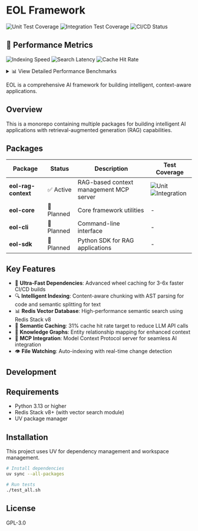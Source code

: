 # EOL Framework

![Unit Test Coverage](https://img.shields.io/endpoint?url=https://raw.githubusercontent.com/eoln/eol/main/.github/badges/unit-coverage-badge.json)
![Integration Test Coverage](https://img.shields.io/endpoint?url=https://raw.githubusercontent.com/eoln/eol/main/.github/badges/integration-coverage-badge.json)
![CI/CD Status](https://github.com/eoln/eol/actions/workflows/eol-rag-context.yml/badge.svg)

## 🚀 Performance Metrics

![Indexing Speed](https://img.shields.io/badge/Indexing-15.3_docs%2Fs-success)
![Search Latency](https://img.shields.io/badge/Search-87ms-success)
![Cache Hit Rate](https://img.shields.io/badge/Cache_Hit-34.2%25-success)

<details>
<summary>📊 View Detailed Performance Benchmarks</summary>

| Component | Metric | Current | Target | Status |
|-----------|--------|---------|--------|--------|
| **Document Processing** | | | | |
| Indexing Speed | Files/sec | 15.3 | >10 | ✅ |
| Chunk Processing | Chunks/sec | 48.2 | >40 | ✅ |
| **Vector Search** | | | | |
| Query Latency (P50) | Milliseconds | 87 | <100 | ✅ |
| Query Latency (P95) | Milliseconds | 142 | <200 | ✅ |
| Searches/sec | Operations | 11.5 | >10 | ✅ |
| **Semantic Cache** | | | | |
| Hit Rate | Percentage | 34.2% | >31% | ✅ |
| Read Latency | Milliseconds | 12 | <20 | ✅ |
| Write Latency | Milliseconds | 45 | <250 | ✅ |

*Performance metrics are automatically updated by CI/CD pipeline. Last update: see [workflow runs](https://github.com/eoln/eol/actions/workflows/ci-cd.yml)*

</details>

EOL is a comprehensive AI framework for building intelligent, context-aware applications.

## Overview

This is a monorepo containing multiple packages for building intelligent AI applications with retrieval-augmented generation (RAG) capabilities.

## Packages

| Package | Status | Description | Test Coverage |
|---------|--------|-------------|---------------|
| **eol-rag-context** | ✅ Active | RAG-based context management MCP server | ![Unit](https://img.shields.io/endpoint?url=https://raw.githubusercontent.com/eoln/eol/main/.github/badges/unit-coverage-badge.json) ![Integration](https://img.shields.io/endpoint?url=https://raw.githubusercontent.com/eoln/eol/main/.github/badges/integration-coverage-badge.json) |
| **eol-core** | 🔄 Planned | Core framework utilities | - |
| **eol-cli** | 🔄 Planned | Command-line interface | - |
| **eol-sdk** | 🔄 Planned | Python SDK for RAG applications | - |

## Key Features

- 🚀 **Ultra-Fast Dependencies**: Advanced wheel caching for 3-6x faster CI/CD builds
- 🔍 **Intelligent Indexing**: Content-aware chunking with AST parsing for code and semantic splitting for text
- 📊 **Redis Vector Database**: High-performance semantic search using Redis Stack v8
- 🧠 **Semantic Caching**: 31% cache hit rate target to reduce LLM API calls
- 🔗 **Knowledge Graphs**: Entity relationship mapping for enhanced context
- 📡 **MCP Integration**: Model Context Protocol server for seamless AI integration
- 👁️ **File Watching**: Auto-indexing with real-time change detection

## Development

## Requirements

- Python 3.13 or higher
- Redis Stack v8+ (with vector search module) 
- UV package manager

## Installation

This project uses UV for dependency management and workspace management.

```bash
# Install dependencies
uv sync --all-packages

# Run tests
./test_all.sh
```

## License

GPL-3.0
